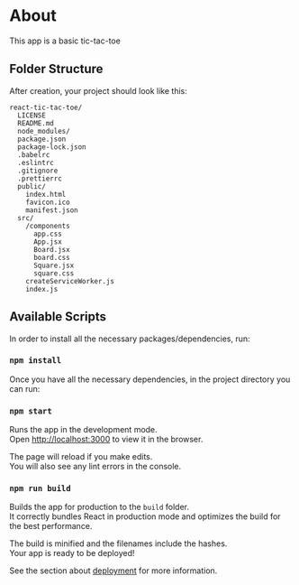 # About
This app is a basic tic-tac-toe

## Folder Structure

After creation, your project should look like this:

```
react-tic-tac-toe/
  LICENSE
  README.md
  node_modules/
  package.json
  package-lock.json
  .babelrc
  .eslintrc
  .gitignore
  .prettierrc
  public/
    index.html
    favicon.ico
    manifest.json
  src/
    /components
      app.css
      App.jsx
      Board.jsx
      board.css
      Square.jsx
      square.css
    createServiceWorker.js
    index.js
```

## Available Scripts

In order to install all the necessary packages/dependencies, run:

### `npm install`

Once you have all the necessary dependencies, in the project directory you can run:

### `npm start`

Runs the app in the development mode.<br>
Open [http://localhost:3000](http://localhost:3000) to view it in the browser.

The page will reload if you make edits.<br>
You will also see any lint errors in the console.

### `npm run build`

Builds the app for production to the `build` folder.<br>
It correctly bundles React in production mode and optimizes the build for the best performance.

The build is minified and the filenames include the hashes.<br>
Your app is ready to be deployed!

See the section about [deployment](#deployment) for more information.